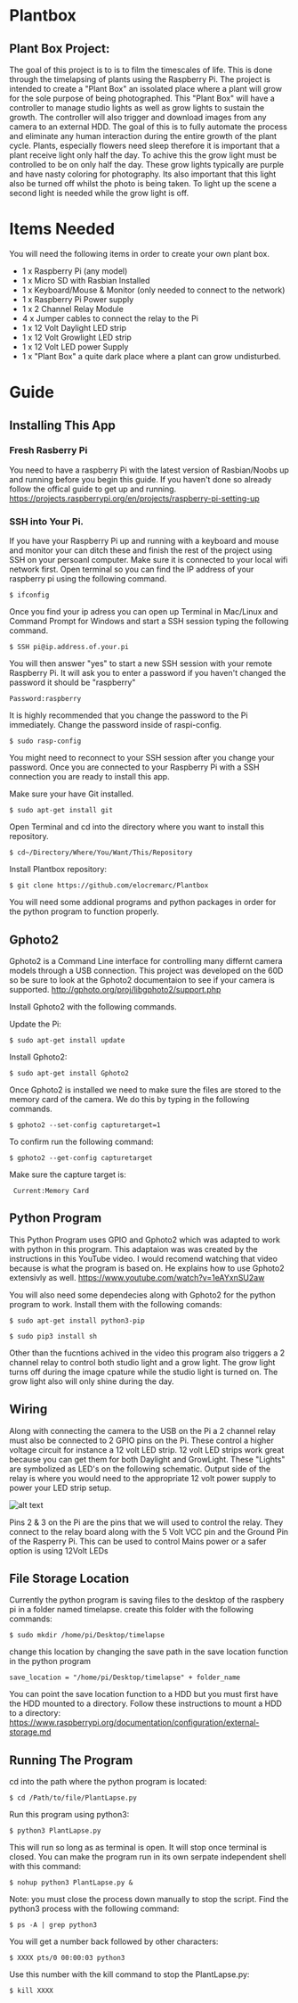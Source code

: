 # Plantbox
## Plant Box Project:
The goal of this project is to is to film the timescales of life. This is done through the timelapsing of plants using the Raspberry Pi. The project is intended to create a "Plant Box" an issolated place where a plant will grow for the sole purpose of being photographed. This "Plant Box" will have a controller to manage studio lights as well as grow lights to sustain the growth. The controller will also trigger and download images from any camera to an external HDD. The goal of this is to fully automate the process and eliminate any human interaction during the entire growth of the plant cycle. Plants, especially flowers need sleep therefore it is important that a plant receive light only half the day. To achive this the grow light must be controlled to be on only half the day. These grow lights typically are purple and have nasty coloring for photography. Its also important that this light also be turned off whilst the photo is being taken. To light up the scene a second light is needed while the grow light is off.

# Items Needed

You will need the following items in order to create your own plant box.
- 1 x Raspberry Pi (any model)
- 1 x Micro SD with Rasbian Installed
- 1 x Keyboard/Mouse & Monitor (only needed to connect to the network)
- 1 x Raspberry Pi Power supply
- 1 x 2 Channel Relay Module
- 4 x Jumper cables to connect the relay to the Pi
- 1 x 12 Volt Daylight LED strip
- 1 x 12 Volt Growlight LED strip
- 1 x 12 Volt LED power Supply
- 1 x "Plant Box" a quite dark place where a plant can grow undisturbed. 

# Guide
## Installing This App
### Fresh Rasberry Pi 
You need to have a raspberry Pi with the latest version of Rasbian/Noobs up and running before you begin this guide. If you haven't done so already follow the offical guide to get up and running. 
https://projects.raspberrypi.org/en/projects/raspberry-pi-setting-up
### SSH into Your Pi.
If you have your Raspberry Pi up and running with a keyboard and mouse and monitor your can ditch these and finish the rest of the project using SSH on your persoanl computer. Make sure it is connected to your local wifi network first. Open terminal so you can find the IP address of your raspberry pi using the following command.
```
$ ifconfig
```
Once you find your ip adress you can open up Terminal in Mac/Linux and Command Prompt for Windows and start a SSH session typing the following command. 
```
$ SSH pi@ip.address.of.your.pi
```
You will then answer "yes" to start a new SSH session with your remote Raspberry Pi. It will ask you to enter a password if you haven't changed the password it should be "raspberry"
```
Password:raspberry
```
It is highly recommended that you change the password to the Pi immediately. Change the password inside of raspi-config.
```
$ sudo rasp-config
```
You might need to reconnect to your SSH session after you change your password. Once you are connected to your Raspberry Pi with a SSH connection you are ready to install this app.

Make sure your have Git installed.
```
$ sudo apt-get install git
```
Open Terminal and cd into the directory where you want to install this repository. 
```
$ cd~/Directory/Where/You/Want/This/Repository
```
Install Plantbox repository:
```
$ git clone https://github.com/elocremarc/Plantbox
```
You will need some addional programs and python packages in order for the python program to function properly.

## Gphoto2
Gphoto2 is a Command Line interface for controlling many differnt camera models through a USB connection. This project was developed on the 60D so be sure to look at the Gphoto2 documentaion to see if your camera is supported.
http://gphoto.org/proj/libgphoto2/support.php 

Install Gphoto2 with the following commands.

Update the Pi:
```
$ sudo apt-get install update
```
Install Gphoto2:
```
$ sudo apt-get install Gphoto2
```

Once Gphoto2 is installed we need to make sure the files are stored to the memory card of the camera. We do this by typing in the following commands. 
```
$ gphoto2 --set-config capturetarget=1
```
To confirm run the following command:
```
$ gphoto2 --get-config capturetarget
```
Make sure the capture target is:
```
 Current:Memory Card
```
## Python Program
This Python Program uses GPIO and Gphoto2 which was adapted to work with python in this program. 
This adaptaion was was created by the instructions in this YouTube video. I would recomend watching that video because is what the program is based on. He explains how to use Gphoto2 extensivly as well.
https://www.youtube.com/watch?v=1eAYxnSU2aw

You will also need some dependecies along with Gphoto2 for the python program to work. Install them with the following comands:
```
$ sudo apt-get install python3-pip
```
```
$ sudo pip3 install sh
```
Other than the fucntions achived in the video this program also triggers a 2 channel relay to control both studio light and a grow light. The grow light turns off during the image cpature while the studio light is turned on. The grow light also will only shine during the day. 

## Wiring
Along with connecting the camera to the USB on the Pi a 2 channel relay must also be connected to 2 GPIO pins on the Pi. These control a  higher voltage circuit for instance a 12 volt LED strip. 12 volt LED strips work great because you can get them for both Daylight and GrowLight. These "Lights" are symbolized as LED's on the following schematic. Output side of the relay is where you would need to the appropriate 12 volt power supply to power your LED strip setup. 

![alt text](https://github.com/elocremarc/Plantbox/blob/master/2%20Channel%20Relay%20Raspberry%20Pi.jpg)

Pins 2 & 3 on the Pi are the pins that we will used to control the relay. They connect to the relay board along with the 5 Volt VCC pin and the Ground Pin of the Rasperry Pi. This can be used to control Mains power or a safer option is using 12Volt LEDs

## File Storage Location
Currently the python program is saving files to the desktop of the raspbery pi in a folder named timelapse.
create this folder with the following commands:
```
$ sudo mkdir /home/pi/Desktop/timelapse
```
 change this location by changing the save path in the save location function in the python program
```
save_location = "/home/pi/Desktop/timelapse" + folder_name
```
You can point the save location function to a HDD but you must first have the HDD mounted to a directory.
Follow these instructions to mount a HDD to a directory: 
https://www.raspberrypi.org/documentation/configuration/external-storage.md
## Running The Program
cd into the path where the python program is located:
```
$ cd /Path/to/file/PlantLapse.py
```
Run this program using python3:
```
$ python3 PlantLapse.py
```
This will run so long as as terminal is open. It will stop once terminal is closed. You can make the program run in its own serpate independent shell with this command:

```
$ nohup python3 PlantLapse.py &
```
Note: you must close the process down manually to stop the script. Find the python3 process with the following command:
```
$ ps -A | grep python3
```
You will get a number back followed by other characters:
```
$ XXXX pts/0 00:00:03 python3 
```
Use this number with the kill command to stop the PlantLapse.py:
```
$ kill XXXX
```
